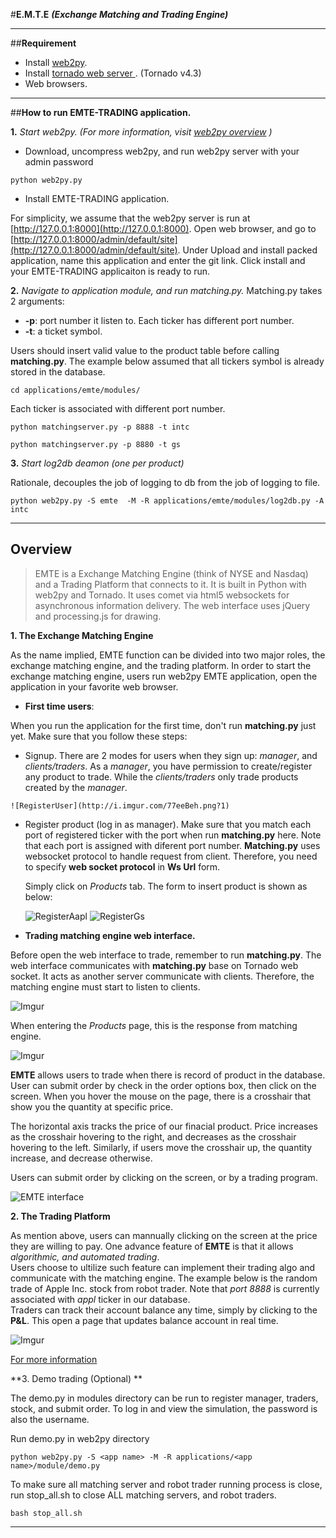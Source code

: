 

#**E.M.T.E**
__*(Exchange Matching and Trading Engine)*__
- - -

##**Requirement**
 - Install [web2py](http://www.web2py.com/).
 - Install [tornado web server ](http://www.tornadoweb.org/en/stable/). (Tornado v4.3)
 -  Web browsers.

---

##**How to run EMTE-TRADING application.**

**1.** *Start web2py. (For more information, visit [web2py overview](http://web2py.com/books/default/chapter/29/03/overview) )*
  * Download, uncompress web2py, and run web2py server with your admin password
  ```
  python web2py.py
  ```
  * Install EMTE-TRADING application.

  For simplicity, we assume that the web2py server is run at [http://127.0.0.1:8000](http://127.0.0.1:8000). Open web browser, and go to [http://127.0.0.1:8000/admin/default/site](http://127.0.0.1:8000/admin/default/site). Under Upload and install packed application, name this application and enter the git link. Click install and your EMTE-TRADING applicaiton is ready to run.

**2.** *Navigate to application module, and run matching.py.*
  Matching.py takes 2 arguments:
  * **-p**:  port number it listen to. Each ticker has different port number.
  *  **-t**: a ticket symbol.

  Users should insert valid value to the product table before calling **matching.py**.
  The example below assumed that all tickers symbol is already stored in the database.

  ```
  cd applications/emte/modules/
  ```

  Each ticker is associated with different port number.

  ```
  python matchingserver.py -p 8888 -t intc
  ```
  ```
  python matchingserver.py -p 8880 -t gs
  ```

**3.** *Start  log2db deamon (one per product)*

  Rationale, decouples the job of logging to db from the job of logging to file.


  ```
  python web2py.py -S emte  -M -R applications/emte/modules/log2db.py -A intc
  ```
- - -

##  **Overview**
  > EMTE is a Exchange Matching Engine (think of NYSE and Nasdaq) and a Trading Platform that connects to it. It is built in Python with web2py and Tornado. It uses comet via html5 websockets for asynchronous information delivery. The web interface uses jQuery and processing.js for drawing.

**1. The Exchange Matching Engine**

 As the name implied, EMTE function can be divided into two major roles, the exchange  matching engine, and the trading platform. In order to start the exchange matching engine, users run web2py EMTE application, open the application in your favorite web browser.

 * **First time users**:

 When you run the application for the first time, don't run **matching.py** just yet. Make sure that you follow these steps:

   *  Signup. There are 2 modes for users when they sign up: *manager*, and *clients/traders*. As a *manager*, you have permission to create/register any product to trade. While the *clients/traders* only trade products created by the *manager*.

    ![RegisterUser](http://i.imgur.com/77eeBeh.png?1)


   * Register product (log in as manager). Make sure that you match each port of registered ticker with the port when run **matching.py** here. Note that each port is assigned with diferent port number. **Matching.py** uses websocket protocol to handle request from client. Therefore, you need to specify **web socket protocol** in **Ws Url** form.

     Simply click on  *Products* tab. The form to insert product is shown as below:

     ![RegisterAapl](http://i.imgur.com/rxRBrUH.png?1)      ![RegisterGs](http://i.imgur.com/vNjesGH.png?1)


 * **Trading matching engine web interface.**

 Before open the web interface  to trade, remember to run **matching.py**. The web interface communicates with **matching.py** base on Tornado web socket. It acts as another server communicate with clients. Therefore, the matching engine must start to listen to clients.

 ![Imgur](http://i.imgur.com/djIePYN.png?1)

 When entering the *Products* page, this is the response from matching engine.

 ![Imgur](http://i.imgur.com/QZptWt6.png?1)

 **EMTE** allows users to trade when there is record of product in the database.  
 User can submit order by check in the order options box, then click on the screen. When you hover the mouse on the page, there is a crosshair that show you the quantity at specific price.

 The horizontal axis tracks the price of our finacial product. Price increases as the crosshair hovering to the right, and decreases as the crosshair hovering to the left. Similarly, if users move the crosshair up, the quantity increase, and decrease otherwise.

 Users can submit order by clicking on the screen, or by a trading program.

  ![EMTE interface](http://i.imgur.com/3PBoBuF.png?1)


**2. The Trading Platform**

 As mention above, users can mannually clicking on the screen at the price they are willing to pay. One advance feature of **EMTE** is that it allows *algorithmic, and automated trading*.  
 Users choose to ultilize such feature can implement their trading algo and communicate with the matching engine. The example below is the random trade of Apple Inc. stock from robot trader. Note that *port 8888* is currently associated with *appl* ticker in our database.  
 Traders can track their account balance any time, simply by clicking to the **P&L**. This open a page that updates balance account in real time.

 ![Imgur](http://i.imgur.com/uOzKZvF.png?1)

 [For more information](https://vimeo.com/18282084)

**3. Demo trading (Optional) **

The demo.py in  modules directory can be run to register manager, traders, stock, and submit order. To log in and view the simulation, the password is also the username.

Run demo.py in web2py directory

```
python web2py.py -S <app name> -M -R applications/<app name>/module/demo.py
```

To make sure all matching server and robot trader running process is close,
run stop_all.sh to close ALL matching servers, and robot traders.

```
bash stop_all.sh
```
- - -
